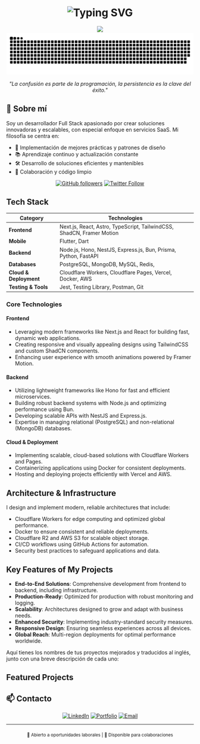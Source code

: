 # <div align="center">

<h1 align="center">
  <img src="https://readme-typing-svg.demolab.com?font=Fira+Code&weight=600&size=35&pause=1000&color=FFFFFF&background=000000&center=true&vCenter=true&random=false&width=1000&height=100&lines=Franzua+Plasencia;Full+Stack+Developer+%26+Software+Architect;Building+Modern+%26+Scalable+Solutions" alt="Typing SVG" />
</h1>

<div align="center">
  <img src="https://user-images.githubusercontent.com/73097560/115834477-dbab4500-a447-11eb-908a-139a6edaec5c.gif">
</div>

<div align="center">
  <img src="/grid-snake.svg" alt="snake" />
</div>

<div align="center">
  <p><em>"La confusión es parte de la programación, la persistencia es la clave del éxito."</em></p>
</div>

## 🚀 Sobre mí

Soy un desarrollador Full Stack apasionado por crear soluciones innovadoras y escalables, con especial enfoque en servicios SaaS. Mi filosofía se centra en:

- 🎯 Implementación de mejores prácticas y patrones de diseño
- 📚 Aprendizaje continuo y actualización constante
- 🛠️ Desarrollo de soluciones eficientes y mantenibles
- 🤝 Colaboración y código limpio

<div align="center">

[![GitHub followers](https://img.shields.io/github/followers/plasenca-d?style=social)](https://github.com/plasenca-d)
[![Twitter Follow](https://img.shields.io/twitter/follow/FranzuaPlasenc1?style=social)]([https://x.com/FranzuaPlasenc1])

</div>


## Tech Stack

| **Category**       | **Technologies**                                                                                                           |
|---------------------|---------------------------------------------------------------------------------------------------------------------------|
| **Frontend**        | Next.js, React, Astro, TypeScript, TailwindCSS, ShadCN, Framer Motion                                           |
| **Mobile**        | Flutter, Dart                                           |
| **Backend**         | Node.js, Hono, NestJS, Express.js, Bun, Prisma, Python, FastAPI                                                                    |
| **Databases**       | PostgreSQL, MongoDB, MySQL, Redis,                                                                            |
| **Cloud & Deployment** | Cloudflare Workers, Cloudflare Pages, Vercel, Docker, AWS                                                               |
| **Testing & Tools** | Jest, Testing Library, Postman, Git                                                                                       |



### Core Technologies

#### Frontend
- Leveraging modern frameworks like Next.js and React for building fast, dynamic web applications.
- Creating responsive and visually appealing designs using TailwindCSS and custom ShadCN components.
- Enhancing user experience with smooth animations powered by Framer Motion.

#### Backend
- Utilizing lightweight frameworks like Hono for fast and efficient microservices.
- Building robust backend systems with Node.js and optimizing performance using Bun.
- Developing scalable APIs with NestJS and Express.js.
- Expertise in managing relational (PostgreSQL) and non-relational (MongoDB) databases.

#### Cloud & Deployment
- Implementing scalable, cloud-based solutions with Cloudflare Workers and Pages.
- Containerizing applications using Docker for consistent deployments.
- Hosting and deploying projects efficiently with Vercel and AWS.


## Architecture & Infrastructure

I design and implement modern, reliable architectures that include:

- Cloudflare Workers for edge computing and optimized global performance.
- Docker to ensure consistent and reliable deployments.
- Cloudflare R2 and AWS S3 for scalable object storage.
- CI/CD workflows using GitHub Actions for automation.
- Security best practices to safeguard applications and data.



## Key Features of My Projects

- **End-to-End Solutions**: Comprehensive development from frontend to backend, including infrastructure.
- **Production-Ready**: Optimized for production with robust monitoring and logging.
- **Scalability**: Architectures designed to grow and adapt with business needs.
- **Enhanced Security**: Implementing industry-standard security measures.
- **Responsive Design**: Ensuring seamless experiences across all devices.
- **Global Reach**: Multi-region deployments for optimal performance worldwide.


Aquí tienes los nombres de tus proyectos mejorados y traducidos al inglés, junto con una breve descripción de cada uno:

## Featured Projects



## 📫 Contacto

<div align="center">
  
[![LinkedIn](https://img.shields.io/badge/LinkedIn-%230077B5.svg?style=for-the-badge&logo=linkedin&logoColor=white)](https://www.linkedin.com/in/plasenca/)
[![Portfolio](https://img.shields.io/badge/Portfolio-%23000000.svg?style=for-the-badge&logo=firefox&logoColor=#FF7139)](https://plasenca.com)
[![Email](https://img.shields.io/badge/Email-D14836?style=for-the-badge&logo=gmail&logoColor=white)](mailto:franzua_plasencia@outlook.com)

</div>

---

<div align="center">
  <sub>💼 Abierto a oportunidades laborales | 🤝 Disponible para colaboraciones</sub>
</div>